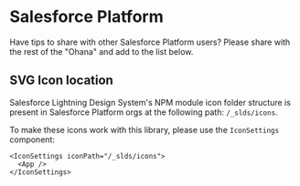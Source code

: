 # Salesforce Platform
Have tips to share with other Salesforce Platform users? Please share with the rest of the "Ohana" and add to the list below.

## SVG Icon location
Salesforce Lightning Design System's NPM module icon folder structure is present in Salesforce Platform orgs at the following path: `/_slds/icons`.

To make these icons work with this library, please use the `IconSettings` component:
```
<IconSettings iconPath="/_slds/icons">
  <App />
</IconSettings>
```
